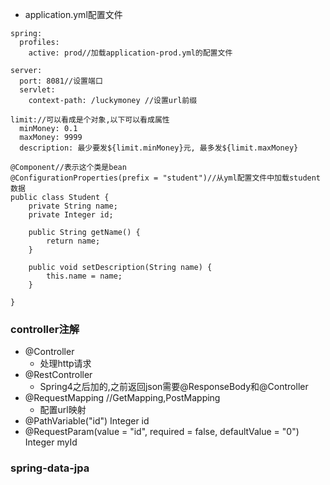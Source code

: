 
* application.yml配置文件
```
spring:
  profiles:
    active: prod//加载application-prod.yml的配置文件
    
server:
  port: 8081//设置端口
  servlet:
    context-path: /luckymoney //设置url前缀

limit://可以看成是个对象,以下可以看成属性
  minMoney: 0.1
  maxMoney: 9999
  description: 最少要发${limit.minMoney}元, 最多发${limit.maxMoney}
```

```
@Component//表示这个类是bean
@ConfigurationProperties(prefix = "student")//从yml配置文件中加载student数据
public class Student {
    private String name;
    private Integer id;

    public String getName() {
        return name;
    }

    public void setDescription(String name) {
        this.name = name;
    }

}
```

### controller注解
* @Controller
    * 处理http请求
* @RestController
    * Spring4之后加的,之前返回json需要@ResponseBody和@Controller
* @RequestMapping //GetMapping,PostMapping
    * 配置url映射
* @PathVariable("id") Integer id
* @RequestParam(value = "id", required = false, defaultValue = "0") Integer myId


### spring-data-jpa
